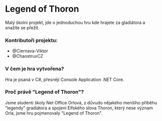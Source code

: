 # Legend of Thoron
  Malý školní projekt, jde o jednoduchou hru kde hrajete za gladiátora a snažíte se přežít.

### Kontributoři projektu:
  - @Ciernava-Viktor
  - @ChaostruxCZ
  
### V čem je hra vytvořena?
  Hra je psaná v C#, přesněji Console Application .NET Core.
  
### Proč právě "Legend of Thoron"?
  Jsme studenti školy Net Office Orlová, z důvudo nějakého menšího příběhu "legendy" gradiátora a spojení Elfského slova Thoron, který nese význam Orla, jsme hru pojmenovaly "Legend of Thoron". 

